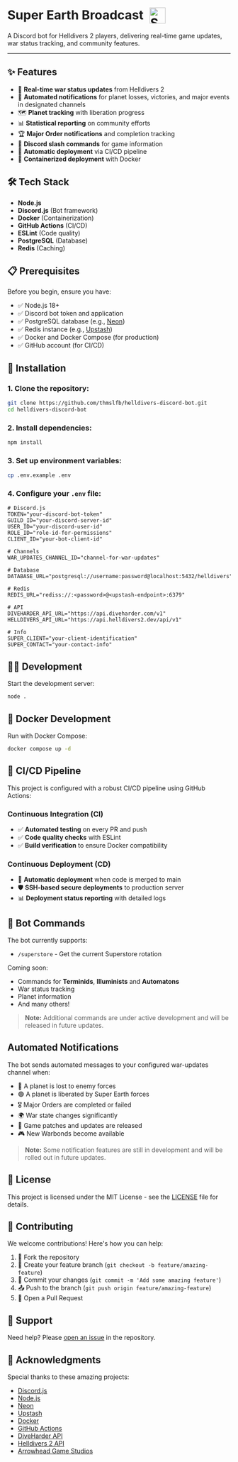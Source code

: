 # Super Earth Broadcast &nbsp;<img src="https://res.cloudinary.com/dyq2t6mgd/image/upload/v1742646117/bot-logo-md_agljmc.png" width="36" height="36" align="top" alt="Super Earth Broadcast Logo">

A Discord bot for Helldivers 2 players, delivering real-time game updates, war status tracking, and community features.

---

## ✨ Features

- 🔔 **Real-time war status updates** from Helldivers 2
- 🚨 **Automated notifications** for planet losses, victories, and major events in designated channels
- 🗺️ **Planet tracking** with liberation progress
- 📊 **Statistical reporting** on community efforts
- 🏆 **Major Order notifications** and completion tracking
- 🤖 **Discord slash commands** for game information
- 🔄 **Automatic deployment** via CI/CD pipeline
- 🐳 **Containerized deployment** with Docker

## 🛠️ Tech Stack

- **Node.js**
- **Discord.js** (Bot framework)
- **Docker** (Containerization)
- **GitHub Actions** (CI/CD)
- **ESLint** (Code quality)
- **PostgreSQL** (Database)
- **Redis** (Caching)

## 📋 Prerequisites

Before you begin, ensure you have:

- ✅ Node.js 18+
- ✅ Discord bot token and application
- ✅ PostgreSQL database (e.g., [Neon](https://neon.tech/))
- ✅ Redis instance (e.g., [Upstash](https://upstash.com/))
- ✅ Docker and Docker Compose (for production)
- ✅ GitHub account (for CI/CD)

## 🚀 Installation

### 1. Clone the repository:

```bash
git clone https://github.com/thmslfb/helldivers-discord-bot.git
cd helldivers-discord-bot
```

### 2. Install dependencies:

```bash
npm install
```

### 3. Set up environment variables:

```bash
cp .env.example .env
```

### 4. Configure your `.env` file:

```env
# Discord.js
TOKEN="your-discord-bot-token"
GUILD_ID="your-discord-server-id"
USER_ID="your-discord-user-id"
ROLE_ID="role-id-for-permissions"
CLIENT_ID="your-bot-client-id"

# Channels
WAR_UPDATES_CHANNEL_ID="channel-for-war-updates"

# Database
DATABASE_URL="postgresql://username:password@localhost:5432/helldivers"

# Redis
REDIS_URL="rediss://:<password>@<upstash-endpoint>:6379"

# API
DIVEHARDER_API_URL="https://api.diveharder.com/v1"
HELLDIVERS_API_URL="https://api.helldivers2.dev/api/v1"

# Info
SUPER_CLIENT="your-client-identification"
SUPER_CONTACT="your-contact-info"
```

## 🏃‍♂️ Development

Start the development server:

```bash
node .
```

## 🐳 Docker Development

Run with Docker Compose:

```bash
docker compose up -d
```

## 🔄 CI/CD Pipeline

This project is configured with a robust CI/CD pipeline using GitHub Actions:

### Continuous Integration (CI)

- ✅ **Automated testing** on every PR and push
- ✅ **Code quality checks** with ESLint
- ✅ **Build verification** to ensure Docker compatibility

### Continuous Deployment (CD)

- 🚀 **Automatic deployment** when code is merged to main
- 🛡️ **SSH-based secure deployments** to production server
- 📊 **Deployment status reporting** with detailed logs

## 🤖 Bot Commands

The bot currently supports:

- `/superstore` - Get the current Superstore rotation

Coming soon:

- Commands for **Terminids**, **Illuminists** and **Automatons**
- War status tracking
- Planet information
- And many others!

> **Note:** Additional commands are under active development and will be released in future updates.

## Automated Notifications

The bot sends automated messages to your configured war-updates channel when:

- 🔴 A planet is lost to enemy forces
- 🟢 A planet is liberated by Super Earth forces
- 🎖️ Major Orders are completed or failed
- 🌍 War state changes significantly
- 📝 Game patches and updates are released
- 🎮 New Warbonds become available

> **Note:** Some notification features are still in development and will be rolled out in future updates.

## 📜 License

This project is licensed under the MIT License - see the [LICENSE](LICENSE) file for details.

## 🤝 Contributing

We welcome contributions! Here's how you can help:

1. 🍴 Fork the repository
2. 🌿 Create your feature branch (`git checkout -b feature/amazing-feature`)
3. 💾 Commit your changes (`git commit -m 'Add some amazing feature'`)
4. 📤 Push to the branch (`git push origin feature/amazing-feature`)
5. 🎯 Open a Pull Request

## 💬 Support

Need help? Please [open an issue](https://github.com/thmslfb/helldivers-discord-bot/issues) in the repository.

## 👏 Acknowledgments

Special thanks to these amazing projects:

- [Discord.js](https://discord.js.org/)
- [Node.js](https://nodejs.org/)
- [Neon](https://neon.tech/)
- [Upstash](https://upstash.com/)
- [Docker](https://www.docker.com/)
- [GitHub Actions](https://github.com/features/actions)
- [DiveHarder API](https://github.com/helldivers-2/diveharder_api.py)
- [Helldivers 2 API](https://helldivers-2.github.io/api/#/README)
- [Arrowhead Game Studios](https://www.arrowheadgamestudios.com/)
